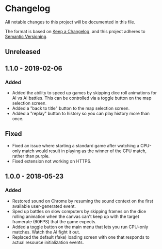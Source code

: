 # Changelog
All notable changes to this project will be documented in this file.

The format is based on [Keep a Changelog](https://keepachangelog.com/en/1.0.0/),
and this project adheres to
[Semantic Versioning](https://semver.org/spec/v2.0.0.html).

## Unreleased

## 1.1.0 - 2019-02-06
### Added
- Added the ability to speed up games by skipping dice roll animations for AI
  vs AI battles. This can be controlled via a toggle button on the map
  selection screen.
- Added a "back to title" button to the map selection screen.
- Added a "replay" button to history so you can play history more than once.

## Fixed
- Fixed an issue where starting a standard game after watching a CPU-only match
  would result in playing as the winner of the CPU match, rather than purple.
- Fixed extension not working on HTTPS.

## 1.0.0 - 2018-05-23
### Added
- Restored sound on Chrome by resuming the sound context on the first available
  user-generated event.
- Sped up battles on slow computers by skipping frames on the dice rolling
  animation when the canvas can't keep up with the target framerate (60FPS)
  that the game expects.
- Added a toggle button on the main menu that lets you run CPU-only matches.
  Watch the AI fight it out.
- Replaced the default (fake) loading screen with one that responds to actual
  resource initialization events.
